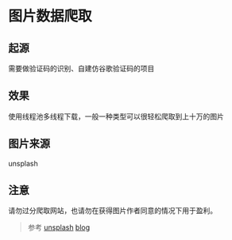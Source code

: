 # 图片数据爬取

## 起源
需要做验证码的识别、自建仿谷歌验证码的项目

## 效果
使用线程池多线程下载，一般一种类型可以很轻松爬取到上十万的图片

## 图片来源
unsplash

## 注意
请勿过分爬取网站，也请勿在获得图片作者同意的情况下用于盈利。

>参考
[unsplash][1]
[blog][2]


  [1]: https://unsplash.com/
  [2]: https://blog.webhack.cn/bigdata/193.html
